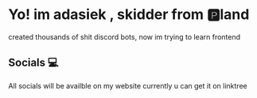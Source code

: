 <h1> Yo! im <b> adasiek </b>, skidder from 🅿️land </h1>

<p> created thousands of shit discord bots, now im trying to learn frontend</p>

<h2> Socials 💻 </h2> 

<p> All socials will be availble on my <a href="http://adasiek.xyz" target="_blank" style="text-decoration: none">website</a> currently u can get it on <a href="https://linktr.ee/adasiek" target="_blank" style="text-decoration: none" > linktree</a> </p>
